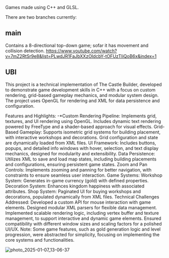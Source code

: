 Games made using C++ and GLSL.

There are two branches currently:

## main
Contains a 8-directional top-down game; sofar it has movement and collision detection.
https://www.youtube.com/watch?v=7mZ2RtSr9e8&list=PLwdJR1FaJbXXzOIdcbY-tOFUzTIiQoB6x&index=1
## UBI
This project is a technical implementation of The Castle Builder, developed to demonstrate game development skills in C++ with a focus on custom rendering, grid-based gameplay mechanics, and modular system design. The project uses OpenGL for rendering and XML for data persistence and configuration.

Features and Highlights:
-*Custom Rendering Pipeline: Implements grid, textures, and UI rendering using OpenGL. Includes dynamic text rendering powered by FreeType and a shader-based approach for visual effects.
Grid-Based Gameplay: Supports isometric grid systems for building placement, with interactive workshops and decorations. Grid configuration and state are dynamically loaded from XML files.
UI Framework: Includes buttons, popups, and detailed info windows with hover, selection, and text display mechanics, designed for modularity and extensibility.
Data Persistence: Utilizes XML to save and load map states, including building placements and configurations, ensuring persistent game states.
Zoom and Pan Controls: Implements zooming and panning for better navigation, with constraints to ensure seamless user interaction.
Game Systems:
Workshop System: Generates in-game currency (gold) with defined properties.
Decoration System: Enhances kingdom happiness with associated attributes.
Shop System: Paginated UI for buying workshops and decorations, populated dynamically from XML files.
Technical Challenges Addressed:
Developed a custom API for mouse interaction with game elements.
Designed modular XML parsers for flexible data management.
Implemented scalable rendering logic, including vertex buffer and texture management, to support interactive and dynamic game elements.
Ensured compatibility with different window sizes and scaling factors for a polished UI/UX.
Note: Some game features, such as gold generation logic and level progression, were abstracted for simplicity, focusing on implementing the core systems and functionalities.

![photo_2025-01-07_13-06-37](https://github.com/user-attachments/assets/0f5de83c-48e0-45d3-875c-ab234ffd73cd)
